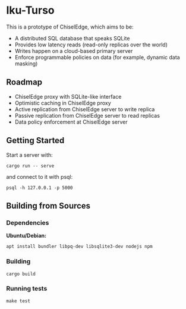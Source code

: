 # Iku-Turso

This is a prototype of ChiselEdge, which aims to be:

* A distributed SQL database that speaks SQLite
* Provides low latency reads (read-only replicas over the world)
* Writes happen on a cloud-based primary server
* Enforce programmable policies on data (for example, dynamic data masking)

## Roadmap

* ChiselEdge proxy with SQLite-like interface
* Optimistic caching in ChiselEdge proxy
* Active replication from ChiselEdge server to write replica
* Passive replication from ChiselEdge server to read replicas
* Data policy enforcement at ChiselEdge server

## Getting Started

Start a server with:

```console
cargo run -- serve
```

and connect to it with psql:

```console
psql -h 127.0.0.1 -p 5000
```

## Building from Sources

### Dependencies

**Ubuntu/Debian:**

```console
apt install bundler libpq-dev libsqlite3-dev nodejs npm
```

### Building

```console
cargo build
```

### Running tests

```console
make test
```
